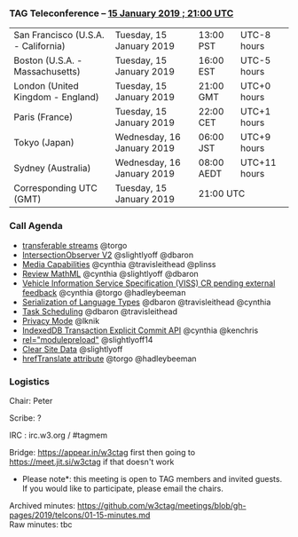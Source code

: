 ### TAG Teleconference – [15 January 2019 ; 21:00 UTC](https://www.timeanddate.com/worldclock/converter.html?iso=20190108T210000&p1=224&p2=43&p3=136&p4=195&p5=248)

<table>
<tr><td> San Francisco (U.S.A. - California) <td> Tuesday, 15 January 2019 <td> 13:00 PST <td> UTC-8 hours
<tr><td> Boston (U.S.A. - Massachusetts) <td> Tuesday, 15 January 2019 <td> 16:00 EST <td> UTC-5 hours
<tr><td> London (United Kingdom - England) <td> Tuesday, 15 January 2019 <td> 21:00 GMT <td> UTC+0 hours
<tr><td> Paris (France) <td> Tuesday, 15 January 2019 <td> 22:00 CET <td> UTC+1 hours
<tr><td> Tokyo (Japan) <td> Wednesday, 16 January 2019 <td> 06:00 JST <td> UTC+9 hours
<tr><td> Sydney (Australia) <td> Wednesday, 16 January 2019 <td> 08:00 AEDT <td> UTC+11 hours
<tr><td> Corresponding UTC (GMT) <td> Tuesday, 15 January 2019 <td colspan=2> 21:00 UTC
</table>

### Call Agenda

* [transferable streams](https://github.com/w3ctag/design-reviews/issues/332) @torgo
* [IntersectionObserver V2](https://github.com/w3ctag/design-reviews/issues/328) @slightlyoff @dbaron
* [Media Capabilities](https://github.com/w3ctag/design-reviews/issues/218) @cynthia @travisleithead @plinss
* [Review MathML](https://github.com/w3ctag/design-reviews/issues/313) @cynthia @slightlyoff @dbaron
* [Vehicle Information Service Specification (VISS) CR pending external feedback](https://github.com/w3ctag/design-reviews/issues/234) @cynthia @torgo @hadleybeeman
* [Serialization of Language Types](https://github.com/w3ctag/design-reviews/issues/178) @dbaron @travisleithead @cynthia
* [Task Scheduling](https://github.com/w3ctag/design-reviews/issues/72) @dbaron @travisleithead 
* [Privacy Mode](https://github.com/w3ctag/design-reviews/issues/101) @lknik
* [IndexedDB Transaction Explicit Commit API](https://github.com/w3ctag/design-reviews/issues/316) @cynthia @kenchris
* [<link> rel="modulepreload"](https://github.com/w3ctag/design-reviews/issues/213) @slightlyoff14
* [Clear Site Data](https://github.com/w3ctag/design-reviews/issues/62) @slightlyoff
* [hrefTranslate attribute](https://github.com/w3ctag/design-reviews/issues/301) @torgo @hadleybeeman

### Logistics

Chair: Peter

Scribe: ?

IRC : irc.w3.org / #tagmem

Bridge: https://appear.in/w3ctag first then going to https://meet.jit.si/w3ctag if that doesn't work

* Please note*: this meeting is open to TAG members and invited guests. If you would like to participate, please email the chairs.

Archived minutes: https://github.com/w3ctag/meetings/blob/gh-pages/2019/telcons/01-15-minutes.md  
Raw minutes: tbc
